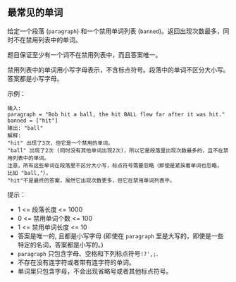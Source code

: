 ## 最常见的单词

给定一个段落 (`paragraph`) 和一个禁用单词列表 (`banned`)。返回出现次数最多，同时不在禁用列表中的单词。

题目保证至少有一个词不在禁用列表中，而且答案唯一。

禁用列表中的单词用小写字母表示，不含标点符号。段落中的单词不区分大小写。答案都是小写字母。

示例：

```
输入:
paragraph = "Bob hit a ball, the hit BALL flew far after it was hit."
banned = ["hit"]
输出: "ball"
解释:
"hit" 出现了3次，但它是一个禁用的单词。
"ball" 出现了2次 (同时没有其他单词出现2次)，所以它是段落里出现次数最多的，且不在禁用列表中的单词。
注意，所有这些单词在段落里不区分大小写，标点符号需要忽略（即使是紧挨着单词也忽略， 比如 "ball,"），
"hit"不是最终的答案，虽然它出现次数更多，但它在禁用单词列表中。
```

提示：

* 1 <= 段落长度 <= 1000
* 0 <= 禁用单词个数 <= 100
* 1 <= 禁用单词长度 <= 10
* 答案是唯一的, 且都是小写字母 (即使在 `paragraph` 里是大写的，即使是一些特定的名词，答案都是小写的。)
* `paragraph` 只包含字母、空格和下列标点符号`!?',;`.
* 不存在没有连字符或者带有连字符的单词。
* 单词里只包含字母，不会出现省略号或者其他标点符号。